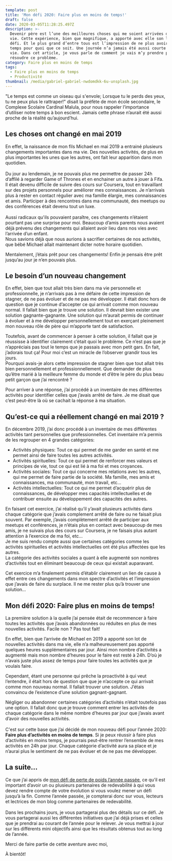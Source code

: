 ```yaml
---
template: post
title: 'Mon défi 2020: Faire plus en moins de temps!'
draft: false
date: 2020-03-05T11:28:25.497Z
description: >-
  Devenir père est l’une des meilleures choses qui me soient arrivées dans la
  vie. Cette expérience, bien que magnifique, a apporté avec elle son lot de
  défi. Et le plus grand d’entre tous est l’impression de ne plus avoir assez de
  temps pour quoi que ce soit. Une journée n’a jamais été aussi courte de ma
  vie. Dans cet article, je vous parle de comment je vais m’y prendre pour
  résoudre ce problème.
category: Faire plus en moins de temps
tags:
  - Faire plus en moins de temps
  - Productivité
thumbnail: /media/gabriel-gabriel-nwdomdkk-6u-unsplash.jpg
---
```

"Le temps est comme un oiseau qui s'envole; Lorsque tu le perds des yeux, tu ne peux plus le rattraper!" disait la préfète de mon école secondaire, le Complexe Scolaire Cardinal Malula, pour nous rappeler l’importance d’utiliser notre temps à bon escient. Jamais cette phrase n’aurait été aussi proche de la réalité qu’aujourd’hui.

## Les choses ont changé en mai 2019

En effet, la naissance de mon fils Michael en mai 2019 a entrainé plusieurs changements importantes dans ma vie. Des nouvelles activités, de plus en plus importantes les unes que les autres, ont fait leur apparition dans mon quotidien. \
\
Du jour au lendemain, je ne pouvais plus me permettre de passer 24h d’affilé à regarder Game of Thrones et en enchainer un autre à jouer à Fifa. Il était devenu difficile de suivre des cours sur Coursera, tout en travaillant sur des projets personnels pour améliorer mes connaissances. Je n’arrivais plus à rester en contact régulier avec ma famille élargie, mes connaissances et amis. Participer à des rencontres dans ma communauté, des meetups ou des conférences était devenu tout un luxe.\
\
Aussi radicaux qu'ils pouvaient paraître, ces changements n’étaient pourtant pas une surprise pour moi. Beaucoup d’amis parents nous avaient déjà prévenu des changements qui allaient avoir lieu dans nos vies avec l’arrivée d’un enfant.\
Nous savions déjà que nous aurions à sacrifier certaines de nos activités, que bébé Michael allait maintenant dicter notre horaire quotidien. 

Mentalement, j’étais prêt pour ces changements! Enfin je pensais être prêt jusqu’au jour je n’en pouvais plus.

## Le besoin d’un nouveau changement

En effet, bien que tout allait très bien dans ma vie personnelle et professionnelle, je n’arrivais pas à me défaire de cette impression de stagner, de ne pas évoluer et de ne pas me développer. Il était donc hors de question que je continue d’accepter ce qui arrivait comme mon nouveau normal. Il fallait bien que je trouve une solution. Il devrait bien exister une solution gagnante-gagnante. Une solution qui m’aurait permis de continuer à évoluer et à me développer personnellement tout en exerçant pleinement mon nouveau rôle de père qui m’apporte tant de satisfaction.

Toutefois, avant de commencer à penser à cette solution, il fallait que je réussisse à identifier clairement c’était quoi le problème. Ce n’est pas que je n’appréciais pas tout le temps que je passais avec mon petit gars. En fait, j’adorais tout ça! Pour moi c’est un miracle de l’observer grandir tous les jours. \
Pourquoi avais-je alors cette impression de stagner bien que tout allait très bien personnellement et professionnellement. Que demander de plus qu’être marié à la meilleure femme du monde et d’être le père du plus beau petit garçon que j’ai rencontré ? 

Pour arriver à une réponse, j’ai procédé à un inventaire de mes différentes activités pour identifier celles que j’avais arrêté de faire. Je me disait que c’est peut-être là où se cachait la réponse à ma situation. 

## Qu’est-ce qui a réellement changé en mai 2019 ?

En décembre 2019, j’ai donc procédé à un inventaire de mes différentes activités tant personnelles que professionnelles. Cet inventaire m’a permis de les regrouper en 4 grandes catégories:

* Activités physiques: Tout ce qui permet de me garder en santé et me permet ainsi de faire toutes les autres activités.
* Activités spirituelles: Tout ce qui permet de renforcer mes valeurs et principes de vie, tout ce qui est lié à ma foi et mes croyances.
* Activités sociales: Tout ce qui concerne mes relations avec les autres, qui me permet de faire partie de la société. Ma famille, mes amis et connaissances, ma communauté, mon travail, etc…
* Activités intellectuelles: Tout ce qui me permet d’acquérir plus de connaissances, de développer mes capacités intellectuelles et de contribuer ensuite au développement des capacités des autres.

En faisant cet exercice, j’ai réalisé qu’il y’avait plusieurs activités dans chaque catégorie que j’avais complement arrêté de faire ou ne faisait plus souvent. Par exemple, j’avais complètement arrêté de participer aux meetups et conférences, je n’étais plus en contact avec beaucoup de mes amis, je ne suivais plus des cours sur Coursera, je ne faisais plus autant attention à l’exercice de ma foi, etc…\
Je me suis rendu compte aussi que certaines catégories comme les activités spirituelles et activités intellectuelles ont été plus affectées que les autres.\
La catégorie des activités sociales a quant à elle augmenté son nombres d’activités tout en éliminant beaucoup de ceux qui existait auparavant.

Cet exercice m’a finalement permis d’établir clairement un lien de cause à effet entre ces changements dans mon spectre d’activités et l’impression que j’avais de faire du surplace. Il ne me rester plus qu’à trouver une solution…

## Mon défi 2020: Faire plus en moins de temps!

La première solution à la quelle j’ai pensée était de recommencer à faire toutes les activités que j’avais abandonnées ou réduites en plus de mes nouvelles activités. Facile non ? Pas tout fait!

En effet, bien que l’arrivée de Michael en 2019 a apporté son lot de nouvelles activités dans ma vie, elle n’a malheureusement pas apporté quelques heures supplémentaires par jour. Ainsi mon nombre d’activités a augmenté mais mon nombre d’heures pour le faire est resté à 24h. D’où je n’avais juste plus assez de temps pour faire toutes les activités que je voulais faire.

Cependant, étant une personne qui prêche la proactivité à qui veut l’entendre, il était hors de question que que je n’accepte ce qui arrivait comme mon nouveau normal. Il fallait trouver une solution. J’étais convaincu de l’existence d’une solution gagnant-gagnant.

Négliger ou abandonner certaines catégories d’activités n’était toutefois pas une option. Il fallait donc que je trouve comment entrer les activités de chaque catégorie dans le même nombre d’heures par jour que j’avais avant d’avoir des nouvelles activités. \
\
C'est sur cette base que j’ai décidé de mon nouveau défi pour l’année 2020: **Faire plus d’activités en moins de temps**. Si je peux réussir à faire plus d’activités en moins temps, je pourrais peut-être rentrer l’ensemble de mes activités en 24h par jour. Chaque catégorie d’activité aura sa place et je n’aurai plus le sentiment de ne pas évoluer et de ne pas me développer.

## La suite…

Ce que j’ai appris de [mon défi de perte de poids l’année passée](/category/prendre-plaisir-a-perdre-du-poids), ce qu’il est important d’avoir un ou plusieurs partenaires de redevabilité à qui vous devez rendre compte de votre évolution si vous voulez mener un défi jusqu’à la fin. Comme l’année passée, je compterai donc sur vous, lecteurs et lectrices de mon blog comme partenaires de redevabilité. \
\
Dans les prochains jours, je vous partagerai plus des détails sur ce défi. Je vous partagerai aussi les différentes initiatives que j’ai déjà prises et celles que je prendrai au courant de l’année pour le relever. Je vous mettrai à jour sur les différents mini objectifs ainsi que les résultats obtenus tout au long de l’année.

Merci de faire partie de cette aventure avec moi,

À bientôt!

